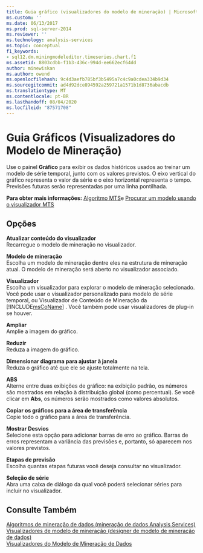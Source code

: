 ```yaml
---
title: Guia gráfico (visualizadores do modelo de mineração) | Microsoft Docs
ms.custom: ''
ms.date: 06/13/2017
ms.prod: sql-server-2014
ms.reviewer: ''
ms.technology: analysis-services
ms.topic: conceptual
f1_keywords:
- sql12.dm.miningmodeleditor.timeseries.chart.f1
ms.assetid: 8803cdbb-f1b3-436c-994d-ee662ecf64dd
author: minewiskan
ms.author: owend
ms.openlocfilehash: 9c4d3aefb785bf3b5495a7c4c9a0cdea334b9d34
ms.sourcegitcommit: ad4d92dce894592a259721a1571b1d8736abacdb
ms.translationtype: MT
ms.contentlocale: pt-BR
ms.lasthandoff: 08/04/2020
ms.locfileid: "87571708"
---
```

# <a name="chart-tab-mining-model-viewers"></a>Guia Gráficos (Visualizadores do Modelo de Mineração)
  Use o painel **Gráfico** para exibir os dados históricos usados ao treinar um modelo de série temporal, junto com os valores previstos. O eixo vertical do gráfico representa o valor da série e o eixo horizontal representa o tempo. Previsões futuras serão representadas por uma linha pontilhada.  
  
 **Para obter mais informações:** [Algoritmo MTS](data-mining/microsoft-time-series-algorithm.md)e [Procurar um modelo usando o visualizador MTS](data-mining/browse-a-model-using-the-microsoft-time-series-viewer.md)  
  
## <a name="options"></a>Opções  
 **Atualizar conteúdo do visualizador**  
 Recarregue o modelo de mineração no visualizador.  
  
 **Modelo de mineração**  
 Escolha um modelo de mineração dentre eles na estrutura de mineração atual. O modelo de mineração será aberto no visualizador associado.  
  
 **Visualizador**  
 Escolha um visualizador para explorar o modelo de mineração selecionado. Você pode usar o visualizador personalizado para modelo de série temporal, ou Visualizador de Conteúdo de Mineração da [!INCLUDE[msCoName](../includes/msconame-md.md)] . Você também pode usar visualizadores de plug-in se houver.  
  
 **Ampliar**  
 Amplie a imagem do gráfico.  
  
 **Reduzir**  
 Reduza a imagem do gráfico.  
  
 **Dimensionar diagrama para ajustar à janela**  
 Reduza o gráfico até que ele se ajuste totalmente na tela.  
  
 **ABS**  
 Alterne entre duas exibições de gráfico: na exibição padrão, os números são mostrados em relação à distribuição global (como percentual). Se você clicar em **Abs**, os números serão mostrados como valores absolutos.  
  
 **Copiar os gráficos para a área de transferência**  
 Copie todo o gráfico para a área de transferência.  
  
 **Mostrar Desvios**  
 Selecione esta opção para adicionar barras de erro ao gráfico. Barras de erros representam a variância das previsões e, portanto, só aparecem nos valores previstos.  
  
 **Etapas de previsão**  
 Escolha quantas etapas futuras você deseja consultar no visualizador.  
  
 **Seleção de série**  
 Abra uma caixa de diálogo da qual você poderá selecionar séries para incluir no visualizador.  
  
## <a name="see-also"></a>Consulte Também  
 [Algoritmos de mineração de dados &#40;mineração de dados Analysis Services&#41;](data-mining/data-mining-algorithms-analysis-services-data-mining.md)   
 [Visualizadores de modelo de mineração &#40;designer de modelo de mineração de dados&#41;](mining-model-viewers-data-mining-model-designer.md)   
 [Visualizadores do Modelo de Mineração de Dados](data-mining/data-mining-model-viewers.md)  
  
  
